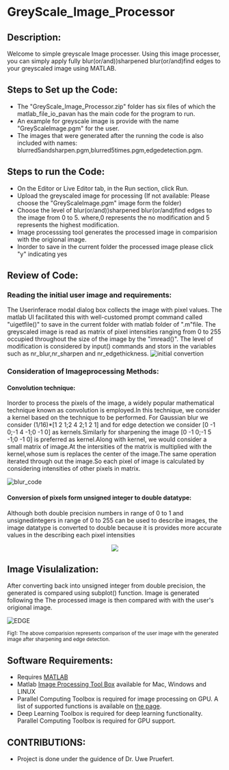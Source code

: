 # GreyScale_Image_Processor

## Description:
Welcome to simple greyscale Image processer. Using this image processer, you can simply apply fully blur(or/and))sharpened blur(or/and)find edges to your greyscaled image using MATLAB. 

## Steps to Set up the Code:
- The "GreyScale_Image_Processor.zip" folder has six files of which
the matlab_file_io_pavan has the main code for the program to run.
- An example for greyscale image is provide with the name "GreyScaleImage.pgm" for the user.
- The images that were generated after the running the code is also included with names: blurred5andsharpen.pgm,blurred5times.pgm,edgedetection.pgm.


## Steps to run the Code:
- On the Editor or Live Editor tab, in the Run section, click  Run.
- Upload the greyscaled image for processing (If not available: Please choose the "GreyScaleImage.pgm" image form the folder)
- Choose the level of blur(or/and))sharpened blur(or/and)find edges to the image from 0 to 5. where,0 represents the no modification and 5 represents the highest modification.
- Image processsing tool generates the processed image in comparision with the origional image.
- Inorder to save in the current folder the processed image please click "y" indicating yes



## Review of Code:
### Reading the initial user image and requirements:
The Userinferace modal dialog box collects the image with pixel values. The matlab UI facilitated this with well-customed prompt command called "uigetfile()" to save in the current folder with matlab folder of ".m"file. The greyscaled image is read as matrix of pixel intensities ranging from 0 to 255 occupied throughout the size of the image by the "imread()". The level of modification is considered by input() commands and stors in the variables such as nr_blur,nr_sharpen and nr_edgethickness.
![initial convertion](https://user-images.githubusercontent.com/114020643/191416723-c5acbc12-00f1-4a82-9f41-9d9cdc436c0e.jpg)

### Consideration of Imageprocessing Methods:
   #### Convolution technique:
Inorder to process the pixels of the image, a widely popular mathematical technique known as convolution is employed.In this technique, we consider a kernel based on the technique to be performed. For Gaussian blur we consider (1/16)*[1 2 1;2 4 2;1 2 1] and for edge detection we consider [0 -1 0;-1 4 -1;0 -1 0] as kernels.Similarly for sharpening the image [0 -1 0;-1 5 -1;0 -1 0] is preferred as kernel.Along with kernel, we would consider a small matrix of image.At the intersities of the matrix is multiplied with the kernel,whose sum is replaces the center of the image.The same operation iterated through out the image.So each pixel of image is calculated by considering intensities of other pixels in matrix.

![blur_code](https://user-images.githubusercontent.com/114020643/191416534-5e4a26b8-ef60-4119-9953-57458d5c502d.jpg)


   #### Conversion of pixels form unsigned integer to double datatype:
Although both double precision numbers in range of 0 to 1 and unsignedintegers in range of 0 to 255 can be used to describe images, the image datatype is converted to double because it is provides more accurate values in the describing each pixel intensities
<p align="center">
  <img src="https://user-images.githubusercontent.com/114020643/191403432-ef3b768a-b4aa-408f-997c-a80ae8ba9e7b.jpg" />
</p>

## Image Visulalization:
After converting back into unsigned integer from double precision, the generated is compared using subplot() function. Image is generated following the 
The processed image is then compared with with the user's origional image.

![EDGE](https://user-images.githubusercontent.com/114020643/191405535-228b432c-7aae-41c4-b9b3-3fb5c6e22292.jpg)
	
<sub>Fig1: The above comparision represents comparison of the user image with the generated image after sharpening and edge detection.</sub>


## Software Requirements:
- Requires [MATLAB](https://www.mathworks.com/help/install/install-products.html) 
- Matlab [Image Processing Tool Box](https://www.mathworks.com/products/image.html) available for Mac, Windows and LINUX
- Parallel Computing Toolbox is required for image processing on GPU. A list of supported functions is available on [the page](https://www.mathworks.com/products/image.html).
- Deep Learning Toolbox is required for deep learning functionality. Parallel Computing Toolbox is required for GPU support. 


## CONTRIBUTIONS:
- Project is done under the guidence of Dr. Uwe Pruefert.
